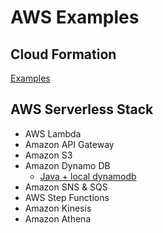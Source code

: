 # AWS Examples

## Cloud Formation
[Examples](cloudformation/README.md)

## AWS Serverless Stack

- AWS Lambda
- Amazon API Gateway
- Amazon S3
- Amazon Dynamo DB
    - [Java + local dynamodb](dynamodb/java)
- Amazon SNS & SQS
- AWS Step Functions
- Amazon Kinesis
- Amazon Athena